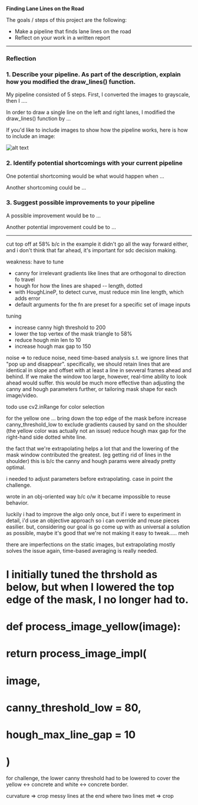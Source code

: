 **Finding Lane Lines on the Road**

The goals / steps of this project are the following:
* Make a pipeline that finds lane lines on the road
* Reflect on your work in a written report


[//]: # (Image References)

[image1]: ./examples/grayscale.jpg "Grayscale"

---

### Reflection

### 1. Describe your pipeline. As part of the description, explain how you modified the draw_lines() function.

My pipeline consisted of 5 steps. First, I converted the images to grayscale, then I .... 

In order to draw a single line on the left and right lanes, I modified the draw_lines() function by ...

If you'd like to include images to show how the pipeline works, here is how to include an image: 

![alt text][image1]


### 2. Identify potential shortcomings with your current pipeline


One potential shortcoming would be what would happen when ... 

Another shortcoming could be ...


### 3. Suggest possible improvements to your pipeline

A possible improvement would be to ...

Another potential improvement could be to ...






---

cut top off at 58% b/c in the example it didn't go all the way forward either, and i don't think that far ahead, it's important for sdc decision making.

weakness: have to tune
- canny for irrelevant gradients like lines that are orthogonal to direction fo travel
- hough for how the lines are shaped -- length, dotted
- with HoughLineP, to detect curve, must reduce min line length, which adds error
- default arguments for the fn are preset for a specific set of image inputs

tuning
- increase canny high threshold to 200
- lower the top vertex of the mask triangle to 58%
- reduce hough min len to 10
- increase hough max gap to 150

noise => to reduce noise, need time-based analysis s.t. we ignore lines that "pop up and disappear". specifically, we should retain lines that are identical in slope and offset with at least a line in sevveral frames ahead and behind. If we make the window too large, however, real-time ability to look ahead would suffer.
this would be much more effective than adjusting the canny and hough parameters further, or tailoring mask shape for each image/video.



todo
use cv2.inRange for color selection



for the yellow one ...
bring down the top edge of the mask
before 
increase canny_threshold_low to exclude gradients caused by sand on the shoulder (the yellow color was actually not an issue)
reduce hough max gap for the right-hand side dotted white line.




the fact that we're extrapolating helps a lot
that and the lowering of the mask window contributed the greatest. (eg getting rid of lines in the shoulder)
this is b/c the canny and hough params were already pretty optimal.



i needed to adjust parameters before extrapolating. case in point the challenge.



wrote in an obj-oriented way b/c o/w it became impossible to reuse behavior.





luckily i had to improve the algo only once, but if i were to experiment in detail, i'd use an objective approach so i can override and reuse pieces easilier.
but, considering our goal is go come up with as universal a solution as possible, maybe it's good that we're not making it easy to tweak..... meh



there are imperfections on the static images, but extrapolating mostly solves the issue
again, time-based averaging is really needed.



# I initially tuned the thrshold as below, but when I lowered the top edge of the mask, I no longer had to.

# def process_image_yellow(image):
#     return process_image_impl(
#         image,
#         canny_threshold_low = 80,
#         hough_max_line_gap = 10
#     )



for challenge, the lower canny threshold had to be lowered to cover the yellow <-> concrete and white <-> concrete border.



curvature => crop
messy lines at the end where two lines met => crop
